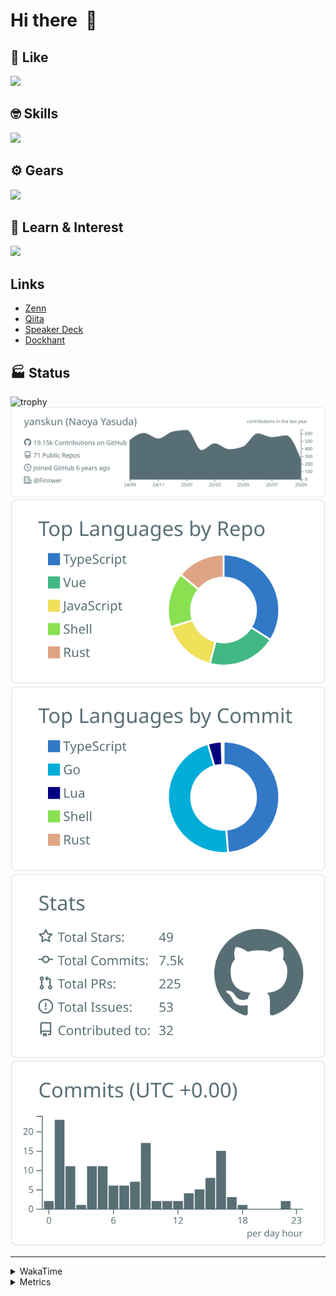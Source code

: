 # Hi there&nbsp; :wave:

## 💌 Like
<img src="https://go-skill-icons.vercel.app/api/icons?i=github" />

## 🤓 Skills
<img src="https://go-skill-icons.vercel.app/api/icons?i=js,ts,vue,nuxtjs,react,nextjs,go,lua,git" />

## ⚙️ Gears
<img src="https://go-skill-icons.vercel.app/api/icons?i=neovim,vscode,githubcopilot,alacritty,tmux" />

## 📖 Learn & Interest
<img src="https://go-skill-icons.vercel.app/api/icons?i=rust,deno,css,zig,playwright,githubactions,storybook,netlify,eslint" />

## Links
- [Zenn](https://zenn.dev/yanskun)
- [Qiita](https://qiita.com/yanskun)
- [Speaker Deck](https://speakerdeck.com/yanskun)
- [Dockhant](https://www.dockhunt.com/users/yanskun)

<!-- https://github.com/ryo-ma/github-profile-trophy -->

## 🏭 Status

<img src="https://github-profile-trophy.vercel.app/?username=yanskun&theme=onedark&row=1" alt="trophy">

<!-- https://github.com/vn7n24fzkq/github-profile-summary-cards -->
<picture>
  <source media="(prefers-color-scheme: dark)" srcset="https://raw.githubusercontent.com/yanskun/yanskun/master/profile-summary-card-output/nord_dark/0-profile-details.svg">
 <img src="https://raw.githubusercontent.com/yanskun/yanskun/master/profile-summary-card-output/default/0-profile-details.svg">
</picture>
<br>
<picture>
  <source media="(prefers-color-scheme: dark)" srcset="https://raw.githubusercontent.com/yanskun/yanskun/master/profile-summary-card-output/nord_dark/1-repos-per-language.svg">
 <img src="https://raw.githubusercontent.com/yanskun/yanskun/master/profile-summary-card-output/default/1-repos-per-language.svg">
</picture>
<picture>
  <source media="(prefers-color-scheme: dark)" srcset="https://raw.githubusercontent.com/yanskun/yanskun/master/profile-summary-card-output/nord_dark/2-most-commit-language.svg">
 <img src="https://raw.githubusercontent.com/yanskun/yanskun/master/profile-summary-card-output/default/2-most-commit-language.svg">
</picture>
<br>
<picture>
  <source media="(prefers-color-scheme: dark)" srcset="https://raw.githubusercontent.com/yanskun/yanskun/master/profile-summary-card-output/nord_dark/3-stats.svg">
 <img src="https://raw.githubusercontent.com/yanskun/yanskun/master/profile-summary-card-output/default/3-stats.svg">
</picture>
<picture>
  <source media="(prefers-color-scheme: dark)" srcset="https://raw.githubusercontent.com/yanskun/yanskun/master/profile-summary-card-output/nord_dark/4-productive-time.svg">
 <img src="https://raw.githubusercontent.com/yanskun/yanskun/master/profile-summary-card-output/default/4-productive-time.svg">
</picture>

---

<details>
  <summary>WakaTime</summary>
<!--START_SECTION:waka-->
![Code Time](http://img.shields.io/badge/Code%20Time-2%2C669%20hrs%2043%20mins-blue)

**🐱 My GitHub Data** 

> 📦 156.5 kB Used in GitHub's Storage 
 > 
> 🏆 4,372 Contributions in the Year 2025
 > 
> 💼 Opted to Hire
 > 
> 📜 132 Public Repositories 
 > 
> 🔑 6 Private Repositories 
 > 
**I'm an Early 🐤** 

```text
🌞 Morning                10178 commits       ████░░░░░░░░░░░░░░░░░░░░░   15.79 % 
🌆 Daytime                36730 commits       ██████████████░░░░░░░░░░░   56.98 % 
🌃 Evening                13930 commits       █████░░░░░░░░░░░░░░░░░░░░   21.61 % 
🌙 Night                  3619 commits        █░░░░░░░░░░░░░░░░░░░░░░░░   05.61 % 
```
📅 **I'm Most Productive on Tuesday** 

```text
Monday                   10052 commits       ████░░░░░░░░░░░░░░░░░░░░░   15.59 % 
Tuesday                  13686 commits       █████░░░░░░░░░░░░░░░░░░░░   21.23 % 
Wednesday                12957 commits       █████░░░░░░░░░░░░░░░░░░░░   20.10 % 
Thursday                 11613 commits       █████░░░░░░░░░░░░░░░░░░░░   18.02 % 
Friday                   11311 commits       ████░░░░░░░░░░░░░░░░░░░░░   17.55 % 
Saturday                 2088 commits        █░░░░░░░░░░░░░░░░░░░░░░░░   03.24 % 
Sunday                   2750 commits        █░░░░░░░░░░░░░░░░░░░░░░░░   04.27 % 
```


📊 **This Week I Spent My Time On** 

```text
🕑︎ Time Zone: Asia/Tokyo

💬 Programming Languages: 
TypeScript               23 hrs 29 mins      ███████████████████░░░░░░   75.78 % 
YAML                     2 hrs 4 mins        ██░░░░░░░░░░░░░░░░░░░░░░░   06.69 % 
Other                    1 hr 28 mins        █░░░░░░░░░░░░░░░░░░░░░░░░   04.75 % 
Markdown                 1 hr 13 mins        █░░░░░░░░░░░░░░░░░░░░░░░░   03.98 % 
Protocol Buffer          51 mins             █░░░░░░░░░░░░░░░░░░░░░░░░   02.77 % 

🔥 Editors: 
Neovim                   29 hrs 57 mins      ████████████████████████░   96.65 % 
VS Code                  1 hr 2 mins         █░░░░░░░░░░░░░░░░░░░░░░░░   03.35 % 

💻 Operating System: 
Mac                      30 hrs 59 mins      █████████████████████████   100.00 % 
```


 Last Updated on 13/09/2025 05:21:48 UTC
<!--END_SECTION:waka-->
</details>

<details>
  <summary>Metrics</summary>
  <img src="https://github.com/yanskun/yanskun/blob/main/github-metrics.svg" alt="Metrics">
</details>
